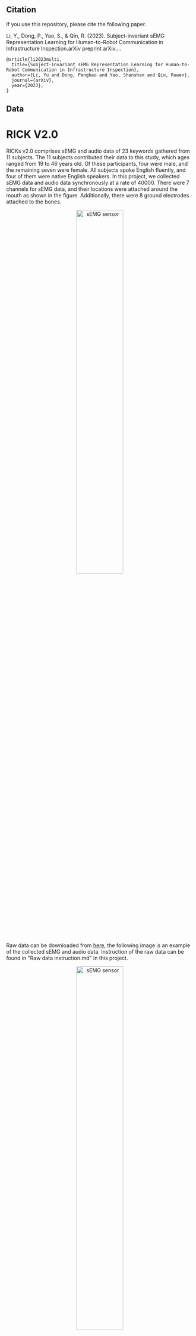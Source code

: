 ## Citation
If you use this repository, please cite the following paper. 

Li, Y., Dong, P., Yao, S., & Qin, R. (2023). Subject-invariant sEMG Representation Learning for Human-to-Robot Communication in Infrastructure Inspection.arXiv preprint arXiv....

~~~~  
@article{li2023multi,
  title={Subject-invariant sEMG Representation Learning for Human-to-Robot Communication in Infrastructure Inspection},
  author={Li, Yu and Dong, Penghao and Yao, Shanshan and Qin, Ruwen},
  journal={arXiv},
  year={2023},
}
~~~~


## Data
# RICK V2.0
RICKs v2.0 comprises sEMG and audio data of 23 keywords gathered from 11 subjects. The 11 subjects contributed their data to this study, which ages ranged from 19 to 46 years old. Of these participants, four were male, and the remaining seven were female. All subjects spoke English fluently, and four of them were native English speakers. 
In this project, we collected sEMG data and audio data synchronously at a rate of 40000. There were 7 channels for sEMG data, and their locations were attached around the mouth as shown in the figure. Additionally, there were 8 ground electrodes attached to the bones.
<p align="center">
  <img src="https://user-images.githubusercontent.com/44143351/235980630-704e6b55-a051-41ab-b480-e82fb8b82dc6.png" alt="sEMG sensor" width="50%" height="auto">
</p>

Raw data can be downloaded from [here](https://drive.google.com/drive/folders/1ZUkjGaJ490aIn4ibi_ocKNpsL6zRkMee?usp=drive_link), the following image is an example of the collected sEMG and audio data. Instruction of the raw data can be found in "Raw data instruction.md" in this project.

<p align="center">
  <img src="https://user-images.githubusercontent.com/44143351/232256546-72b93a57-b373-4281-ba72-448ac82b309a.png" alt="sEMG sensor" width="50%" height="auto">
</p>

The final converted Scaleogram data can be downloaded from [here](https://drive.google.com/drive/folders/1yvobQDLeBAkvNWtwp86-UeuDjkwbJCGH?usp=drive_link). The following image is an example of final converted Scaleogram.
<p align="center">
  <img src="https://github.com/yuli1102/Robotic-Inspection-Command-Keywords-RICKs-v2.0/assets/44143351/f780ae39-957c-4acc-bada-cf9bd5b857f5" alt="scaleogram" width="50%" height="auto">
</p>

Example code in folder of [Data Processing](./Data_Processing/) shows how we process the raw data to final scaleogra data. 

# NINAPro DB1
We also used a public dataset of NINAPro DB1, which can be found here. The converted Scaleogram of this dataset can be downloaded here.

## Experiment Results
Experiment results are concluded in the paper, details can be found from "Experiment Results/All Experiments Performance.xlsx" in this repository.

## Note
This paper has just been submitted to the ACM MM conference. The citation will be updated later. 
Raw data can be downloaded now, but the code for data preprocessing and the model will be uploaded after acceptance.
